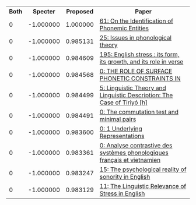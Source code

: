 <html><table><tr>
<th>Both</th>
<th>Specter</th>
<th>Proposed</th>
<th>Paper</th>
</tr>
<tr>
<td>0</td>
<td>-1.000000</td>
<td>1.000000</td>
<td><a href="https://www.semanticscholar.org/paper/dc116f9cc0656560848fe26046f33840efe439aa">61: On the Identification of Phonemic Entities</a></td>
</tr>
<tr>
<td>0</td>
<td>-1.000000</td>
<td>0.985131</td>
<td><a href="https://www.semanticscholar.org/paper/65cdae605c56fb4413c390718cfd3a2c71546888">25: Issues in phonological theory</a></td>
</tr>
<tr>
<td>0</td>
<td>-1.000000</td>
<td>0.984609</td>
<td><a href="https://www.semanticscholar.org/paper/887ebf130caa384e76ae801f1249dacb934ccd6d">195: English stress : its form, its growth, and its role in verse</a></td>
</tr>
<tr>
<td>0</td>
<td>-1.000000</td>
<td>0.984568</td>
<td><a href="https://www.semanticscholar.org/paper/df1920e2567e5238c97f1e31baaa9ada8ba2dc57">0: THE ROLE OF SURFACE PHONETIC CONSTRAINTS IN</a></td>
</tr>
<tr>
<td>0</td>
<td>-1.000000</td>
<td>0.984499</td>
<td><a href="https://www.semanticscholar.org/paper/d62058af315979ba76d4eac95e73c2cefc558d2f">5: Linguistic Theory and Linguistic Description: The Case of Tiriyó [h]</a></td>
</tr>
<tr>
<td>0</td>
<td>-1.000000</td>
<td>0.984491</td>
<td><a href="https://www.semanticscholar.org/paper/fdf85f852e6c7ae05bfb0640914ddd5ce79b936b">0: The commutation test and minimal pairs</a></td>
</tr>
<tr>
<td>0</td>
<td>-1.000000</td>
<td>0.983600</td>
<td><a href="https://www.semanticscholar.org/paper/febab12dbd243902e746e98701743abfa1cbce91">0: 1 Underlying Representations</a></td>
</tr>
<tr>
<td>0</td>
<td>-1.000000</td>
<td>0.983361</td>
<td><a href="https://www.semanticscholar.org/paper/edceb0b9eac5726ed168f0610c2a5030535fea4c">0: Analyse contrastive des systèmes phonologiques français et vietnamien</a></td>
</tr>
<tr>
<td>0</td>
<td>-1.000000</td>
<td>0.983247</td>
<td><a href="https://www.semanticscholar.org/paper/01936d7ebf54eb343a32622f1c9d819817ad8097">15: The psychological reality of sonority in English</a></td>
</tr>
<tr>
<td>0</td>
<td>-1.000000</td>
<td>0.983129</td>
<td><a href="https://www.semanticscholar.org/paper/8a64b2f814353f149ea701c81198330b4b3896f8">11: The Linguistic Relevance of Stress in English</a></td>
</tr>
</table></html>
